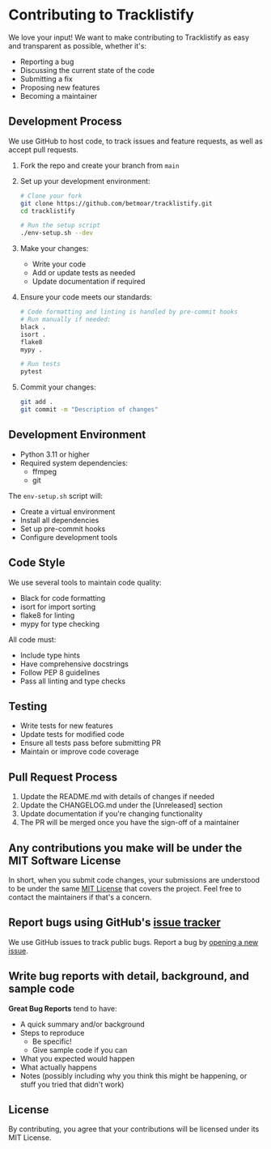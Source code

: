 # Contributing to Tracklistify

We love your input! We want to make contributing to Tracklistify as easy and transparent as possible, whether it's:

- Reporting a bug
- Discussing the current state of the code
- Submitting a fix
- Proposing new features
- Becoming a maintainer

## Development Process

We use GitHub to host code, to track issues and feature requests, as well as accept pull requests.

1. Fork the repo and create your branch from `main`
2. Set up your development environment:
   ```bash
   # Clone your fork
   git clone https://github.com/betmoar/tracklistify.git
   cd tracklistify
   
   # Run the setup script
   ./env-setup.sh --dev
   ```

3. Make your changes:
   - Write your code
   - Add or update tests as needed
   - Update documentation if required

4. Ensure your code meets our standards:
   ```bash
   # Code formatting and linting is handled by pre-commit hooks
   # Run manually if needed:
   black .
   isort .
   flake8
   mypy .
   
   # Run tests
   pytest
   ```

5. Commit your changes:
   ```bash
   git add .
   git commit -m "Description of changes"
   ```

## Development Environment

- Python 3.11 or higher
- Required system dependencies:
  - ffmpeg
  - git

The `env-setup.sh` script will:
- Create a virtual environment
- Install all dependencies
- Set up pre-commit hooks
- Configure development tools

## Code Style

We use several tools to maintain code quality:
- Black for code formatting
- isort for import sorting
- flake8 for linting
- mypy for type checking

All code must:
- Include type hints
- Have comprehensive docstrings
- Follow PEP 8 guidelines
- Pass all linting and type checks

## Testing

- Write tests for new features
- Update tests for modified code
- Ensure all tests pass before submitting PR
- Maintain or improve code coverage

## Pull Request Process

1. Update the README.md with details of changes if needed
2. Update the CHANGELOG.md under the [Unreleased] section
3. Update documentation if you're changing functionality
4. The PR will be merged once you have the sign-off of a maintainer

## Any contributions you make will be under the MIT Software License

In short, when you submit code changes, your submissions are understood to be under the same [MIT License](http://choosealicense.com/licenses/mit/) that covers the project. Feel free to contact the maintainers if that's a concern.

## Report bugs using GitHub's [issue tracker](https://github.com/betmoar/tracklistify/issues)

We use GitHub issues to track public bugs. Report a bug by [opening a new issue](https://github.com/betmoar/tracklistify/issues/new).

## Write bug reports with detail, background, and sample code

**Great Bug Reports** tend to have:

- A quick summary and/or background
- Steps to reproduce
  - Be specific!
  - Give sample code if you can
- What you expected would happen
- What actually happens
- Notes (possibly including why you think this might be happening, or stuff you tried that didn't work)

## License

By contributing, you agree that your contributions will be licensed under its MIT License.
